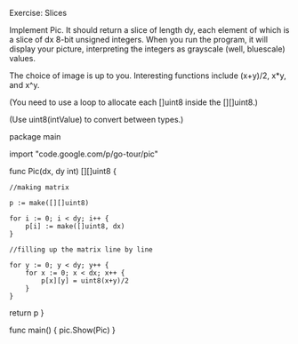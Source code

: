 
Exercise: Slices

Implement Pic. It should return a slice of length dy, each element of which is a slice of dx 8-bit unsigned integers. When you run the program, it will display your picture, interpreting the integers as grayscale (well, bluescale) values.

The choice of image is up to you. Interesting functions include (x+y)/2, x*y, and x^y.

(You need to use a loop to allocate each []uint8 inside the [][]uint8.)

(Use uint8(intValue) to convert between types.)


package main

import "code.google.com/p/go-tour/pic"

func Pic(dx, dy int) [][]uint8 {

    //making matrix

    p := make([][]uint8)

    for i := 0; i < dy; i++ {
        p[i] := make([]uint8, dx)
    }

    //filling up the matrix line by line

    for y := 0; y < dy; y++ {
        for x := 0; x < dx; x++ {
            p[x][y] = uint8(x+y)/2
        }
    }

return p
}


func main() {
pic.Show(Pic)
}
